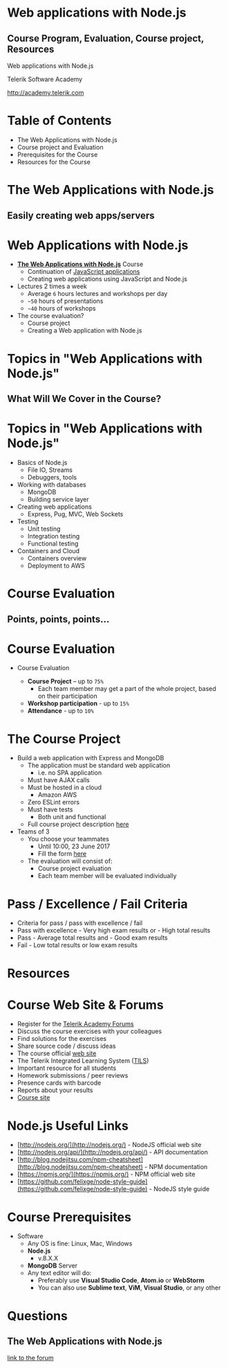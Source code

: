 <!-- section start -->
<!-- attr: { id:'title', class:'slide-title', hasScriptWrapper:true } -->
# Web applications with Node.js
## Course Program, Evaluation, Course project, Resources

<div class="signature">
    <p class="signature-course">Web applications with Node.js</p>
    <p class="signature-initiative">Telerik Software Academy</p>
    <a href="http://academy.telerik.com" class="signature-link">http://academy.telerik.com</a>
</div>

<!-- section start -->
<!-- attr: { id:'table-of-contents' } -->
# Table of Contents
- The Web Applications with Node.js
- Course project and Evaluation
- Prerequisites for the Course
- Resources for the Course

<!-- section start -->
<!-- attr: { class:'slide-section', id:'coming-next' } -->
# The Web Applications with Node.js
## Easily creating web apps/servers

<!-- attr: { hasScriptWrapper:true, style:'font-size:0.9em' } -->
# Web Applications with Node.js
- [**The Web Applications with Node.js**](http://telerikacademy.com/Courses/Courses/Details/438) Course
  - Continuation of [JavaScript applications](http://telerikacademy.com/Courses/Courses/Details/427)
  - Creating web applications using JavaScript and Node.js
- Lectures 2 times a week
  - Average `6` hours lectures and workshops per day
  - `~50` hours of presentations
  - `~40` hours of workshops
- The course evaluation?
  - Course project
  - Creating a Web application with Node.js

<!-- section start -->
<!-- attr: {class: 'slide-section', id: 'spa-program'} -->
# Topics in "Web Applications with Node.js"
## What Will We Cover in the Course?

<!-- attr: { hasScriptWrapper:true, style: "font-size: 0.9em" } -->
# Topics in "Web Applications with Node.js"

- Basics of Node.js
  - File IO, Streams
  - Debuggers, tools
- Working with databases
  - MongoDB
  - Building service layer
- Creating web applications
  - Express, Pug, MVC, Web Sockets
- Testing
  - Unit testing
  - Integration testing
  - Functional testing
- Containers and Cloud
  - Containers overview
  - Deployment to AWS

<!-- section start -->
<!-- attr: {id: 'evaluation', class: 'slide-section'} -->
# Course Evaluation
##  Points, points, points...

# Course Evaluation
- Course Evaluation
  - **Course Project** – up to `75%`
    - Each team member may get a part of the whole project, based on their participation
  - **Workshop participation** - up to `15%`
  - **Attendance** - up to `10%`

  <!-- attr: { style:'font-size:0.75em' } -->
# The Course Project

- Build a web application with Express and MongoDB
  - The application must be standard web application
    - i.e. no SPA application
  - Must have AJAX calls
  - Must be hosted in a cloud
    - Amazon AWS
  - Zero ESLint errors
  - Must have tests
    - Both unit and functional
  - Full course project description [here](https://github.com/TelerikAcademy/Web-Applications-with-Node.js/tree/master/Course%20Project)
- Teams of 3
  - You choose your teammates
    - Until 10:00, 23 June 2017
    - Fill the form [here](https://goo.gl/forms/hOQg9O1laMDIFTo13)
  - The evaluation will consist of:
    - Course project evaluation
    - Each team member will be evaluated individually

# Pass / Excellence / Fail Criteria
-  Criteria for pass / pass with excellence / fail
  -  Pass with excellence
    -  Very high exam results or
    -  High total results
  -  Pass
    -  Average total results and
    -  Good exam results
  -  Fail
    -  Low total results or low exam results

<!-- section start -->
<!-- attr: { id:'resources', class:'slide-section' } -->
# Resources

# Course Web Site & Forums
-  Register for the [Telerik Academy Forums](http://telerikacademy.com/Forum/Category/60/web-applications-with-node-js)
  -  Discuss the course exercises with your colleagues
  -  Find solutions for the exercises
  -  Share source code / discuss ideas
-  The course official [web site](http://academy.telerik.com/student-courses/software-technologies/end-to-end-javascript-applications/about)
-  The Telerik Integrated Learning System ([TILS](http://www.telerikacademy.com))
  -  Important resource for all students
  -  Homework submissions / peer reviews
  -  Presence cards with barcode
  -  Reports about your results
-  [Course site](http://telerikacademy.com/Courses/Courses/Details/438)

# Node.js Useful Links
-  [http://nodejs.org/](http://nodejs.org/) - NodeJS official web site
-  [http://nodejs.org/api/](http://nodejs.org/api/) - API documentation
-  [http://blog.nodejitsu.com/npm-cheatsheet](http://blog.nodejitsu.com/npm-cheatsheet) - NPM documentation
-  [https://npmjs.org/](https://npmjs.org/) - NPM official web site
-  [https://github.com/felixge/node-style-guide](https://github.com/felixge/node-style-guide) - NodeJS style guide

# Course Prerequisites
- Software
  - Any OS is fine: Linux, Mac, Windows
  - **Node.js**
    - v.8.X.X
  - **MongoDB** Server
  - Any text editor will do:
    - Preferably use **Visual Studio Code**, **Atom.io** or **WebStorm**
    - You can also use **Sublime text**, **ViM**, **Visual Studio**, or any other

<!-- section start -->
<!-- attr: { id:'questions', class:'slide-section' } -->
# Questions
## The Web Applications with Node.js
[link to the forum](http://telerikacademy.com/Forum/Category/60/end-to-end-javascript-applications)
